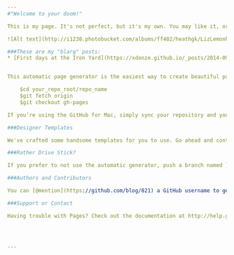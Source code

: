 ```yaml
---
#"Welcome to your doom!"

This is my page. It's not perfect, but it's my own. You may like it, or you may not. I'll give you a high five either way!

![Alt text](http://i1238.photobucket.com/albums/ff482/heathgk/LizLemonhighfive.gif)

###These are my "blarg" posts:
* [First days at the Iron Yard](https://xdonze.github.io/_posts/2014-09-22.md)


This automatic page generator is the easiest way to create beautiful pages for all of your projects. Author your page content here using GitHub Flavored Markdown, select a template crafted by a  designer, and publish. After your page is generated you canc heck out the new branch.

	$cd your_repo_root/repo_name
	$git fetch origin
	$git checkout gh-pages

If you’re using the GitHub for Mac, simply sync your repository and you’ll see the new branch.

###Designer Templates

We've crafted some handsome templates for you to use. Go ahead and continue to layouts to browse through them. You can easily go back to edit your page before publishing. After publishing your page, you can revisit the page generator and switch to another theme. Your Page content will be preserved if it remained markdown format.

###Rather Drive Stick?

If you prefer to not use the automatic generator, push a branch named `gh-pages` to your repository to create a page manually. In addition to supporting regular HTML content, GitHub Pages support Jekyll, a simple, blog aware static site generator written by our own Tom Preston-Werner. Jekyll makes it easy to create site-wide headers and footers without having to copy them across every page. It also offers intelligent blog support and other advanced templating features.

###Authors and Contributors

You can [@mention](https://github.com/blog/821) a GitHub username to generate a link to their profile. The resulting `<a>` element will link to the contributor's GitHub profile. For example: In 2007, Chris Wanstrath ([@defunkt](https://github.com/defunkt)), PJ Hyett ([@pjhyett](https://github.com/pjhyett)), and Tom Preston-Werner ([@mojombo](http://github.com/mojombo)) founded GitHub.

###Support or Contact

Having trouble with Pages? Check out the documentation at http://help.github.com/pages or contact [support@github.com](mailto:support@github.com) and we'll help you sort it out. 




---
```


